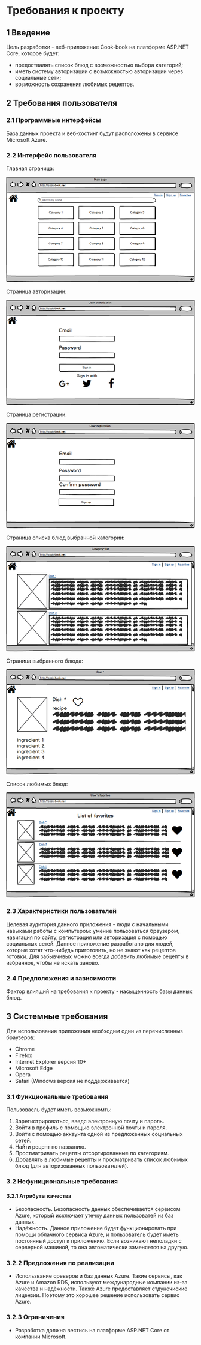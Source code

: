 # Требования к проекту

## 1 Введение

Цель разработки - веб-приложение Cook-book на платформе ASP.NET Core, которое будет:
* предоствалять список блюд с возможностью выбора категорий;
* иметь систему авторизации с возможностью авторизации через социальные сети;
* возможность сохранения любимых рецептов.

## 2 Требования пользователя

### 2.1 Программные интерфейсы
База данных проекта и веб-хостинг будут расположены в сервисе Microsoft Azure.

### 2.2 Интерфейс пользователя
Главная страница:

![](https://github.com/insertokai/Cook-book/blob/master/Mockups/Main%20page.png?raw=true)

Страница авторизации:

![](https://github.com/insertokai/Cook-book/blob/master/Mockups/Sign%20in.png?raw=true)

Страница регистрации:

![](https://github.com/insertokai/Cook-book/blob/master/Mockups/Sign%20up.png?raw=true)


Страница списка блюд выбранной категории:

![](https://github.com/insertokai/Cook-book/blob/master/Mockups/Category%20list.png?raw=true)

Страница выбранного блюда:

![](https://github.com/insertokai/Cook-book/blob/master/Mockups/Dish.png?raw=true)

Список любимых блюд:

![](https://github.com/insertokai/Cook-book/blob/master/Mockups/Favorites.png?raw=true)

### 2.3 Характеристики пользователей
Целевая аудитория данного приложения - люди с начальными навыками работы с компьтером: умение пользоваться браузером, навигация по сайту, регистрация или авторизация с помощью социальных сетей. Данное приложение разработано для людей, которые хотят что-нибудь приготовить, но не знают как рецептов готовки. Для забывчивых можно всегда добавить любимые рецепты в избранное, чтобы не искать заново. 

### 2.4 Предположения и зависимости 
Фактор влиящий на требования к проекту - насыщенность базы данных блюд.

## 3 Системные требования
Для использования приложения необходим один из перечисленныз браузеров:
* Chrome
* Firefox
* Internet Explorer версия 10+
* Microsoft Edge
* Opera
* Safari (Windows версия не поддерживается)

### 3.1 Функциональные требования
Пользоваель будет иметь возможномть:
1. Зарегистрироваться, введя электронную почту и пароль.
2. Войти в профиль с помощью электронной почты и пароля.
3. Войти с помощью аккаунта одной из предложенных социальных сетей.
4. Найти рецепт по названию.
5. Простматривать рецепты отсортированные по категориям.
6. Добавлять в любимые рецепты и просматривать список любимых блюд (для авторизованных пользователей).

### 3.2 Нефункциональные требования

#### 3.2.1 Атрибуты качества
* Безопасность. Безопасность данных обеспечивается сервисом Azure, который исключает утечку данных пользоватей из баз данных.
* Надёжность. Данное приложение будет функционировать при помощи облачного сервиса Azure, и пользователь будет иметь постоянный доступ к приложению. Если возникают неполадки с серверной машиной, то она автоматически заменяется на другую.

### 3.2.2 Предложения по реализации
* Использвание среверов и баз данных Azure. Такие сервисы, как Azure и Amazon RDS, используют международные компании из-за качества и надёжности. Также Azure предоставляет стдунечиские лицензии. Поэтому это хорошее решение использовать сервис Azure. 

### 3.2.3 Ограничения
* Разработка должна вестись на платформе ASP.NET Core от компании Microsoft.

